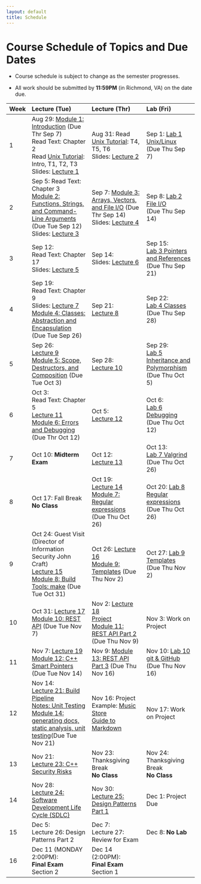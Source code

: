 ```yaml
---
layout: default
title: Schedule
---
```


# Course Schedule of Topics and Due Dates

* Course schedule is subject to change as the semester progresses. 

* All work should be submitted by **11:59PM** (in Richmond, VA) on the date due.

| Week | Lecture (Tue)                              | Lecture (Thr)                                 | Lab (Fri)                                        |
| :--- | :---                                       | :---                                          | :---                                                  |
| 1    | Aug 29:  [Module 1: Introduction](https://classroom.github.com/a/4yzVPmFm) (Due Thr Sep 7)<br />Read Text: Chapter 2<br />Read [Unix Tutorial](http://www.ee.surrey.ac.uk/Teaching/Unix/): Intro, T1, T2, T3<br />Slides: [Lecture 1](lectures/Lecture1.pdf)              | Aug 31: Read [Unix Tutorial](http://www.ee.surrey.ac.uk/Teaching/Unix/): T4, T5, T6<br />Slides: [Lecture 2](lectures/Lecture2.pdf)                                       | Sep 1:  [Lab 1 Unix/Linux](https://classroom.github.com/a/REt1fldU)<br /> (Due Thu Sep 7)                  |
| 2    | Sep 5:   Read Text: Chapter 3<br />[Module 2: Functions, Strings, and Command-Line Arguments](modules/module2.md) (Due Tue Sep 12)<br />Slides: [Lecture 3](lectures/Lecture3.pdf)             | Sep 7: [Module 3: Arrays, Vectors, and File I/O](modules/module3.md) (Due Thr Sep 14)<br />Slides: [Lecture 4](lectures/Lecture4.pdf)                                       | Sep 8:  [Lab 2 File I/O](https://cmsc240-f23.github.io/lab/2)<br /> (Due Thu Sep 14)                 |
| 3    | Sep 12:<br />Read Text: Chapter 17<br />Slides: [Lecture 5](lectures/Lecture5.pdf)            | Sep 14:<br />Slides: [Lecture 6](lectures/Lecture6.pdf)                                    | Sep 15:<br />[Lab 3 Pointers and References](https://cmsc240-f23.github.io/lab/3)<br /> (Due Thu Sep 21)                 |
| 4    | Sep 19:<br />Read Text: Chapter 9<br />Slides: [Lecture 7](lectures/Lecture7.pdf)<br />[Module 4: Classes: Abstraction and Encapsulation](modules/module4.md) (Due Tue Sep 26)                                  | Sep 21: <br />[Lecture 8](lectures/Lecture8.pdf)                                      | Sep 22:<br /> [Lab 4 Classes](https://cmsc240-f23.github.io/lab/4)<br /> (Due Thu Sep 28)                 |
| 5    | Sep 26:  <br />[Lecture 9](https://cmsc240-f23.github.io/lecture/9)<br />[Module 5: Scope, Destructors, and Composition](https://classroom.github.com/a/cmJ3Q07L) (Due Tue Oct 3)                                  | Sep 28: <br />  [Lecture 10](lectures/Lecture10.pdf)                                     | Sep 29:<br/> [Lab 5 Inheritance and Polymorphism](https://cmsc240-f23.github.io/lab/5)<br /> (Due Thu Oct 5)                  |
| 6    | Oct 3: <br /> Read Text: Chapter 5<br />[Lecture 11](https://cmsc240-f23.github.io/lecture/11)  <br /> [Module 6: Errors and Debugging](https://classroom.github.com/a/fp4EMiSs) (Due Thr Oct 12)                               | Oct 5: <br />[Lecture 12](https://cmsc240-f23.github.io/lecture/12)                                       | Oct 6:  <br/> [Lab 6 Debugging](https://cmsc240-f23.github.io/lab/6)<br /> (Due Thu Oct 12)                 |
| 7    | Oct 10: **Midterm Exam**                   | Oct 12:<br />[Lecture 13](https://cmsc240-f23.github.io/lecture/13)                                          | Oct 13: <br/> [Lab 7 Valgrind](https://cmsc240-f23.github.io/lab/7)<br /> (Due Thu Oct 26)                                              |
| 8    | Oct 17: Fall Break **No Class**            | Oct 19: <br />[Lecture 14](https://cmsc240-f23.github.io/lecture/14) <br /> [Module 7: Regular expressions](https://classroom.github.com/a/DGFNLcm-) (Due Thu Oct 26)                                      | Oct 20: [Lab 8 Regular expressions](https://cmsc240-f23.github.io/lab/8)<br /> (Due Thu Oct 26)                                              |
| 9    | Oct 24: Guest Visit (Director of Information Security John Craft) <br />[Lecture 15](lectures/Lecture15.pdf) <br /> [Module 8: Build Tools: make](modules/module8.md) (Due Tue Oct 31)                                   | Oct 26:  [Lecture 16](lectures/Lecture16.pdf) <br /> [Module 9: Templates](modules/module9.md) (Due Thu Nov 2)                                       | Oct 27: [Lab 9 Templates](https://cmsc240-f23.github.io/lab/9)<br /> (Due Thu Nov 2)                                             |
| 10   | Oct 31:  [Lecture 17](lectures/Lecture17.pdf) <br /> [Module 10: REST API](modules/module10.md) (Due Tue Nov 7)                                  | Nov 2: [Lecture 18](lecture/18) <br /> [Project](https://cmsc240-f23.github.io/project.html) <br /> [Module 11: REST API Part 2](modules/module11.md) (Due Thu Nov 9)                                        | Nov 3:  Work on Project                                             |
| 11   | Nov 7: [Lecture 19](lectures/Lecture19.pdf) <br /> [Module 12: C++ Smart Pointers](modules/module12.md) (Due Tue Nov 14)                                    | Nov 9: [Module 13: REST API Part 3](modules/module13.md) (Due Thu Nov 16)                                        | Nov 10: [Lab 10 git & GitHub](https://cmsc240-f23.github.io/lab/10)<br /> (Due Thu Nov 16)                                              |
| 12   | Nov 14: <br />[Lecture 21: Build Pipeline](lectures/Lecture21.pdf) <br /> [Notes: Unit Testing](notes/UnitTesting.md) <br/> [Module 14: generating docs, static analysis, unit testing](modules/module14.md)(Due Tue Nov 21)                                     | Nov 16: Project Example: [Music Store](https://github.com/cmsc240-f23/MusicStore)<br />[Guide to Markdown](https://www.markdownguide.org/cheat-sheet/)                                      | Nov 17: Work on Project                                               |
| 13   | Nov 21:   <br />[Lecture 23: C++ Security Risks](lectures/Lecture23.pdf)                                  | Nov 23: Thanksgiving Break<br /> **No Class** | Nov 24: Thanksgiving Break<br /> **No Class**         |
| 14   | Nov 28: <br />[Lecture 24: Software Development Life Cycle (SDLC)](lectures/Lecture24.pdf)                                    | Nov 30:  <br />[Lecture 25: Design Patterns Part 1](lectures/Lecture25.pdf)                                      | Dec 1:  Project Due                                            |
| 15   | Dec 5: <br/>Lecture 26: Design Patterns Part 2                                     | Dec 7:   <br /> Lecture 27: Review for Exam                                     | Dec 8:   **No Lab**                                             |
| 16   | Dec 11 (MONDAY 2:00PM):<br />**Final Exam**<br />Section 2  | Dec 14 (2:00PM):<br />**Final Exam**<br />Section 1    |                             |










